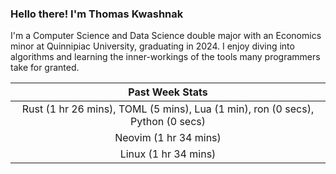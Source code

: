 
### Hello there! I'm Thomas Kwashnak

I'm a Computer Science and Data Science double major with an Economics
minor at Quinnipiac University, graduating in 2024.
I enjoy diving into algorithms and learning the inner-workings of the tools
many programmers take for granted.

| Past Week Stats |
| :---: |
| Rust (1 hr 26 mins), TOML (5 mins), Lua (1 min), ron (0 secs), Python (0 secs) |
| Neovim (1 hr 34 mins) |
| Linux (1 hr 34 mins) |

